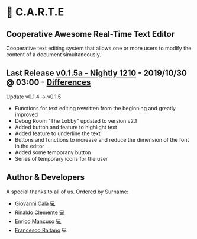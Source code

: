 # :memo: C.A.R.T.E 
## Cooperative Awesome Real-Time Text Editor
Cooperative text editing system that allows one or more users to modify the content of a document simultaneously.

## Last Release [v0.1.5a - Nightly 1210] - 2019/10/30 @ 03:00 - [Differences]
Update v0.1.4 -> v0.1.5
- Functions for text editing rewritten from the beginning and greatly improved
- Debug Room "The Lobby" updated to version v2.1
- Added button and feature to highlight text
- Added feature to underline the text
- Buttons and functions to increase and reduce the dimension of the font in the editor
- Added some temporany button
- Series of temporary icons for the user

## Author & Developers
A special thanks to all of us. Ordered by Surname:
 - [Giovanni Calà] :computer:
 - [Rinaldo Clemente] :computer:
 - [Enrico Mancuso] :computer:
 - [Francesco Raitano] :computer:

[v0.1.5a - Nightly 1210]: https://github.com/giovannic96/Real-time-collaborative-text-editor/tree/master/ClientModule
[Giovanni Calà]: https://github.com/giovannic96/
[Rinaldo Clemente]: https://github.com/rinaldoclemente
[Enrico Mancuso]: https://github.com/HidroSaphire
[Francesco Raitano]: https://github.com/fr2sinc
[Differences]: https://github.com/giovannic96/Real-time-collaborative-text-editor/commit/16b11b3c14250171cb83da4303142a84ecbb538c
